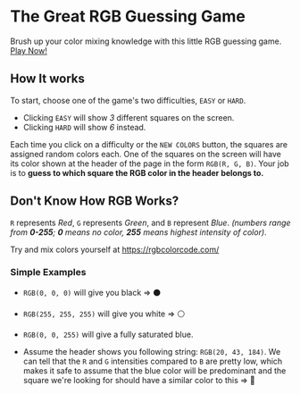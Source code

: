 # The Great RGB Guessing Game

Brush up your color mixing knowledge with this little RGB guessing game.
[Play Now!](https://rgbguess-game.netlify.app/)

## How It works

To start, choose one of the game's two difficulties, `EASY` or `HARD`.
* Clicking `EASY` will show *3* different squares on the screen. 
* Clicking `HARD` will show *6* instead.

Each time you click on a difficulty or the `NEW COLORS` button, the squares are assigned random colors each.
One of the squares on the screen will have its color shown at the header of the page in the form `RGB(R, G, B)`.
Your job is to **guess to which square the RGB color in the header belongs to.**

## Don't Know How RGB Works? 

`R` represents _Red_, `G` represents _Green_, and `B` represent _Blue_.
_(numbers range from **0-255**; **0** means no color, **255** means highest intensity of color)_.

Try and mix colors yourself at https://rgbcolorcode.com/

### Simple Examples
* `RGB(0, 0, 0)` will give you black => ⚫

* `RGB(255, 255, 255)` will give you white => ⚪

* `RGB(0, 0, 255)` will give a fully saturated blue.

* Assume the header shows you following string: `RGB(20, 43, 184)`.
We can tell that the `R` and `G` intensities compared to `B` are pretty low, which makes it safe to assume that the blue color will be predominant and the square we're looking for should have a similar color to this => 🔵
